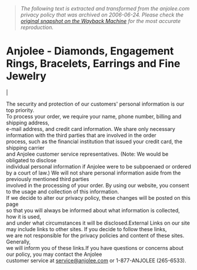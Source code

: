> *The following text is extracted and transformed from the anjolee.com privacy policy that was archived on 2006-06-24. Please check the [original snapshot on the Wayback Machine](https://web.archive.org/web/20060624043306id_/http%3A//www.anjolee.com/privacy.htm) for the most accurate reproduction.*

# Anjolee - Diamonds, Engagement Rings, Bracelets, Earrings and Fine Jewelry

| 

The security and protection of our customers' personal information is our top priority.  
To process your order, we require your name, phone number, billing and shipping address,  
e-mail address, and credit card information. We share only necessary information with the third parties that are involved in the order  
process, such as the financial institution that issued your credit card, the shipping carrier  
and Anjolee customer service representatives. (Note: We would be obligated to disclose  
individual personal information if Anjolee were to be subpoenaed or ordered by a court of law.) We will not share personal information aside from the previously mentioned third parties  
involved in the processing of your order. By using our website, you consent to the usage and collection of this information.  
If we decide to alter our privacy policy, these changes will be posted on this page  
so that you will always be informed about what information is collected, how it is used,  
and under what circumstances it will be disclosed.External Links on our site may include links to other sites. If you decide to follow these links,  
we are not responsible for the privacy policies and content of these sites. Generally,  
we will inform you of these links.If you have questions or concerns about our policy, you may contact the Anjolee  
customer service at service@anjolee.com or 1-877-ANJOLEE (265-6533).
